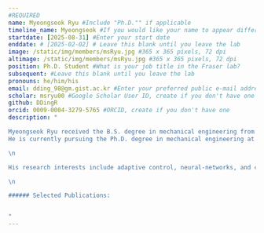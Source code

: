 ```yaml
---
#REQUIRED
name: Myeongseok Ryu #Include "Ph.D."" if applicable
timeline_name: Myeongseok #If you would like your name to appear differently on the Lab timeline, fill out this line.
startdate: [2025-08-31] #Enter your start date
enddate: # [2025-02-02] # Leave this blank until you leave the lab
image: /static/img/members/msRyu.jpg #365 x 365 pixels, 72 dpi
altimage: /static/img/members/msRyu.jpg #365 x 365 pixels, 72 dpi
position: Ph.D. Student #What is your job title in the Fraser lab?
subsequent: #Leave this blank until you leave the lab
pronouns: he/him/his
email: dding_98@gm.gist.ac.kr #Enter your preferred public e-mail address
scholar: msryu00 #Google Scholar User ID, create if you don't have one
github: DDingR
orcid: 0009-0004-3279-5765 #ORCID, create if you don't have one
description: "

Myeongseok Ryu received the B.S. degree in mechanical engineering from Incheon National University, South Korea, in 2023, abd the M.S. degree in mechanical engineering from Gwangju Institute of Science and Technology (GIST), South Korea, in 2025. 
He is currently pursuing the Ph.D. degree in mechanical engineering at GIST.

\n

His research interests include adaptive control, neural-networks, and constrained optimization.

\n

###### Selected Publications:


"
---
```

